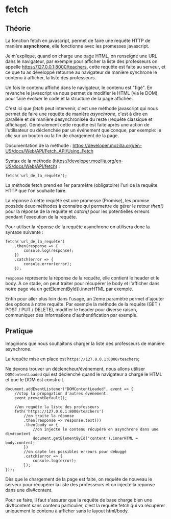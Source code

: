 # fetch

## Théorie
La fonction fetch en javascript, permet de faire une requête HTTP de manière **asynchrone**,
elle fonctionne avec les promesses javascript.

Je m'explique, quand on charge une page HTML, on renseigne une URL dans le navigateur, par exemple pour afficher
la liste des professeurs on appelle https://127.0.0.1:8000/teachers, cette requête est faite au serveur, 
et ce que tu as développé retourne au navigateur de manière synchrone le contenu à afficher, la liste des professeurs.

Un fois le contenu affiché dans le navigateur, le contenu est "figé". En revanche le javascript va nous permet de 
modifier le HTML (via le DOM) pour faire évoluer le code et la structure de la page affichée.

C'est ici que *fetch* peut intervenir, c'est une méthode javascript qui nous permet de faire une requête de manière *asynchrone*,
c'est à dire en parallèle et de manière desynchronisée du reste (requête classique et affichage).
Généralement cette requête est faite après une action de l'utilisateur ou déclenchée par un événement quelconque, 
par exemple: le clic sur un bouton ou la fin de chargement de la page.

Documentation de la méthode : https://developer.mozilla.org/en-US/docs/Web/API/Fetch_API/Using_Fetch

Syntax de la méthode (https://developer.mozilla.org/en-US/docs/Web/API/fetch) : 

    fetch('url_de_la_requête');

La méthode fetch prend en 1er paramètre (obligatoire) l'url de la requête HTTP que l'on souhaite faire.

La réponse à cette requête est une promesse (Promise), les promise possède deux méthodes à connaitre qui permettre 
de gérer le retour *then()* pour la réponse de la requête et *catch()* pour les potentielles erreurs pendant l'execution 
de la requête.

Pour utiliser la réponse de la requête asynchrone on utilisera donc la syntaxe suivante :

    fetch('url_de_la_requête')
        .then(response => {
            console.log(response);
        })
        .catch(error => {
            console.error(error);
        });

`response` représente la réponse de la requête, elle contient le header et le body.
A ce stade, on peut traiter pour récupérer le body et l'afficher dans notre page via un getElementById().innerHTML par exemple.

Enfin pour aller plus loin dans l'usage, un 2eme paramètre permet d'ajouter des options à notre requête.
Par exemple la méthode de la requête (GET / POST / PUT / DELETE), modifier le header pour diverse raison, communiquer des informations d'authentification par exemple.

## Pratique

Imaginons que nous souhaitons charger la liste des professeurs de manière asynchrone.

La requête mise en place est `https://127.0.0.1:8000/teachers`;

Ne devons trouver un déclencheur/événement, nous allons utiliser `DOMContentLoaded` qui est déclenché quand le navigateur a
chargé le HTML et que le DOM est construit.

    document.addEventListener("DOMContentLoaded", event => {
        //stop la propagation d'autres événement.
        event.preventDefault();

        //on requête la liste des professeurs
        feth('https://127.0.0.1:8000/teachers')
            //on traite la réponse
            .then(response => response.text())
            .then(body => { 
                //on injecte le contenu récupéré en asynchrone dans une div#content
                document.getElementById('content').innerHTML = body.content;
            })
            //on capte les possibles erreurs pour débuggé
            .catch(error => {
                console.log(error);
            });
    }));

Dès que le chargement de la page est faite, on requête de nouveau le serveur pour récupérer la liste des professeurs et on injecte la reponse dans une div#content.

Pour se faire, il faut s'assurer que la requête de base charge bien une div#content sans contenu particulier, c'est la requête fetch
qui va récupérer uniquement le contenu à afficher sans le layout html/body.

